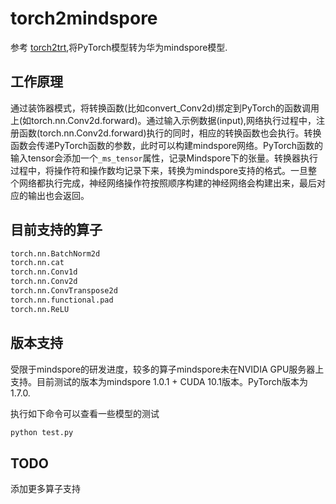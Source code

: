 # torch2mindspore

参考 [torch2trt](https://github.com/NVIDIA-AI-IOT/torch2trt),将PyTorch模型转为华为mindspore模型.

## 工作原理

通过装饰器模式，将转换函数(比如convert_Conv2d)绑定到PyTorch的函数调用上(如torch.nn.Conv2d.forward)。通过输入示例数据(input),网络执行过程中，注册函数(torch.nn.Conv2d.forward)执行的同时，相应的转换函数也会执行。转换函数会传递PyTorch函数的参数，此时可以构建mindspore网络。PyTorch函数的输入tensor会添加一个`_ms_tensor`属性，记录Mindspore下的张量。转换器执行过程中，将操作符和操作数均记录下来，转换为mindspore支持的格式。一旦整个网络都执行完成，神经网络操作符按照顺序构建的神经网络会构建出来，最后对应的输出也会返回。

## 目前支持的算子

```python
torch.nn.BatchNorm2d
torch.nn.cat
torch.nn.Conv1d
torch.nn.Conv2d
torch.nn.ConvTranspose2d
torch.nn.functional.pad
torch.nn.ReLU
```

## 版本支持
受限于mindspore的研发进度，较多的算子mindspore未在NVIDIA GPU服务器上支持。目前测试的版本为mindspore 1.0.1 + CUDA 10.1版本。PyTorch版本为1.7.0.

执行如下命令可以查看一些模型的测试

```bash
python test.py
```

## TODO
添加更多算子支持




